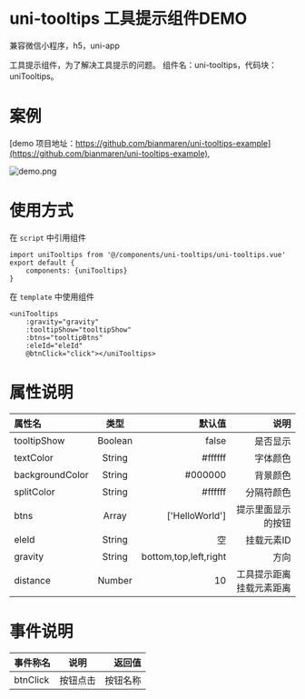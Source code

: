 # uni-tooltips 工具提示组件DEMO
兼容微信小程序，h5，uni-app

工具提示组件，为了解决工具提示的问题。
组件名：uni-tooltips，代码块： uniTooltips。

# 案例

[demo 项目地址：https://github.com/bianmaren/uni-tooltips-example](https://github.com/bianmaren/uni-tooltips-example),

![demo.png](https://file.jxyunge.com/Sw5yEFc3P8mbGBKDBeb7_1580876419165.png)


# 使用方式
在 `script`  中引用组件

```
import uniTooltips from '@/components/uni-tooltips/uni-tooltips.vue'
export default {
    components: {uniTooltips}
}
```

在 `template` 中使用组件

```
<uniTooltips
    :gravity="gravity"
    :tooltipShow="tooltipShow"
    :btns="tooltipBtns"
    :eleId="eleId"
    @btnClick="click"></uniTooltips>
```

# 属性说明

|属性名|类型|默认值|说明|
|:---|:---:|---:|---:|
|tooltipShow|Boolean|false|是否显示|
|textColor|String|#ffffff|字体颜色|
|backgroundColor|String|#000000|背景颜色|
|splitColor|String|#ffffff|分隔符颜色|
|btns|Array|['HelloWorld']|提示里面显示的按钮|
|eleId|String|空|挂载元素ID|
|gravity|String|bottom,top,left,right|方向|
|distance|Number|10|工具提示距离挂载元素距离|

# 事件说明

|事件称名|说明|返回值|
|:---|:---:|---:|   
|btnClick|按钮点击|按钮名称|

